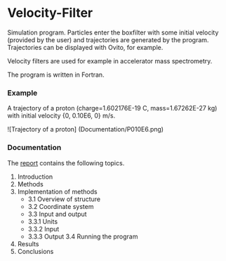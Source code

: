 # Velocity-Filter
Simulation program. Particles enter the boxfilter with some initial velocity (provided by the user) and  trajectories are generated by the program. Trajectories can be displayed with Ovito, for example.

Velocity filters are used for example in accelerator mass spectrometry.

The program is written in Fortran. 

### Example
A trajectory of a proton (charge=1.602176E-19 C, mass=1.67262E-27 kg) with initial velocity {0, 0.10E6, 0} m/s.

![Trajectory of a proton] (Documentation/P010E6.png)

### Documentation

The [report](Documentation/report.pdf) contains the following topics.

1. Introduction
2. Methods
3. Implementation of methods
   * 3.1 Overview of structure
   * 3.2 Coordinate system
   * 3.3 Input and output
   * 3.3.1 Units
   * 3.3.2 Input
   * 3.3.3 Output
3.4 Running the program
4. Results
5. Conclusions